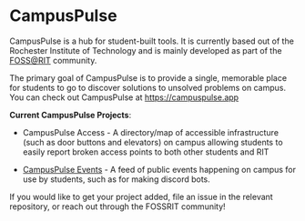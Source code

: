 # CampusPulse

CampusPulse is a hub for student-built tools. It is currently based out of the Rochester Institute of Technology and is mainly developed as part of the [FOSS@RIT](https://fossrit.github.io/) community. 

The primary goal of CampusPulse is to provide a single, memorable place for students to go to discover solutions to unsolved problems on campus. You can check out CampusPulse at https://campuspulse.app

**Current CampusPulse Projects**:

- CampusPulse Access - A directory/map of accessible infrastructure (such as door buttons and elevators) on campus allowing students to easily report broken access points to both other students and RIT

<!-- - CampusPulse Bus - A directory of bus routes and schedules for RIT's transportation system, as well as an easy way to report late busses directly to the people who can fix them -->

- [CampusPulse Events](https://events.campuspulse.app) - A feed of public events happening on campus for use by students, such as for making discord bots.

If you would like to get your project added, file an issue in the relevant repository, or reach out through the FOSSRIT community!


